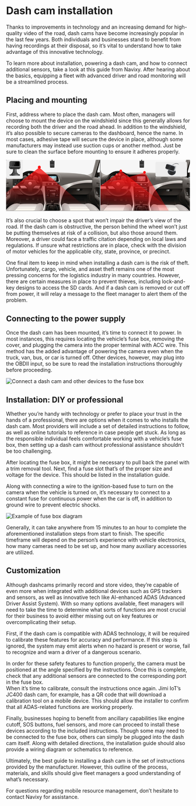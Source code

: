 # Dash cam installation

Thanks to improvements in technology and an increasing demand for high-quality video of the road, dash cams have become increasingly popular in the last few years. Both individuals and businesses stand to benefit from having recordings at their disposal, so it’s vital to understand how to take advantage of this innovative technology.

To learn more about installation, powering a dash cam, and how to connect additional sensors, take a look at this guide from Navixy. After hearing about the basics, equipping a fleet with advanced driver and road monitoring will be a streamlined process.

## Placing and mounting

First, address where to place the dash cam. Most often, managers will choose to mount the device on the windshield since this generally allows for recording both the driver and the road ahead. In addition to the windshield, it’s also possible to secure cameras to the dashboard, hence the name. In most cases, adhesive tape will secure the device in place, although some manufacturers may instead use suction cups or another method. Just be sure to clean the surface before mounting to ensure it adheres properly.

![Dash cam installation](attachments/imagen-20231019-230612.png)

It’s also crucial to choose a spot that won’t impair the driver’s view of the road. If the dash cam is obstructive, the person behind the wheel won’t just be putting themselves at risk of a collision, but also those around them. Moreover, a driver could face a traffic citation depending on local laws and regulations. If unsure what restrictions are in place, check with the division of motor vehicles for the applicable city, state, province, or precinct.

One final item to keep in mind when installing a dash cam is the risk of theft. Unfortunately, cargo, vehicle, and asset theft remains one of the most pressing concerns for the logistics industry in many countries. However, there are certain measures in place to prevent thieves, including lock-and-key designs to access the SD cards. And if a dash cam is removed or cut off from power, it will relay a message to the fleet manager to alert them of the problem.

## Connecting to the power supply

Once the dash cam has been mounted, it’s time to connect it to power. In most instances, this requires locating the vehicle’s fuse box, removing the cover, and plugging the camera into the proper terminal with ACC wire. This method has the added advantage of powering the camera even when the truck, van, bus, or car is turned off. Other devices, however, may plug into the OBDII input, so be sure to read the installation instructions thoroughly before proceeding.

![Connect a dash cam and other devices to the fuse box](https://www.navixy.com/wp-content/uploads/2021/12/fuse-box-600x338.jpeg)

## Installation: DIY or professional

Whether you’re handy with technology or prefer to place your trust in the hands of a professional, there are options when it comes to who installs the dash cam. Most providers will include a set of detailed instructions to follow, as well as online tutorials to reference in case people get stuck. As long as the responsible individual feels comfortable working with a vehicle’s fuse box, then setting up a dash cam without professional assistance shouldn’t be too challenging.

After locating the fuse box, it might be necessary to pull back the panel with a trim removal tool. Next, find a fuse slot that’s of the proper size and voltage for the device. This should be listed in the installation guide.

Along with connecting a wire to the ignition-based fuse to turn on the camera when the vehicle is turned on, it’s necessary to connect to a constant fuse for continuous power when the car is off, in addition to ground wire to prevent electric shocks.

![Example of fuse box diagram](https://www.navixy.com/wp-content/uploads/2021/12/fuse-box-2--600x338.png)

Generally, it can take anywhere from 15 minutes to an hour to complete the aforementioned installation steps from start to finish. The specific timeframe will depend on the person’s experience with vehicle electronics, how many cameras need to be set up, and how many auxiliary accessories are utilized.

## Customization

Although dashcams primarily record and store video, they’re capable of even more when integrated with additional devices such as GPS trackers and sensors, as well as innovative tech like AI-enhanced ADAS (Advanced Driver Assist System). With so many options available, fleet managers will need to take the time to determine what sorts of functions are most crucial for their business to avoid either missing out on key features or overcomplicating their setup.

First, if the dash cam is compatible with ADAS technology, it will be required to calibrate these features for accuracy and performance. If this step is ignored, the system may emit alerts when no hazard is present or worse, fail to recognize and warn a driver of a dangerous scenario.

In order for these safety features to function properly, the camera must be positioned at the angle specified by the instructions. Once this is complete, check that any additional sensors are connected to the corresponding port in the fuse box.  
When it’s time to calibrate, consult the instructions once again. Jimi IoT’s JC400 dash cam, for example, has a QR code that will download a calibration tool on a mobile device. This should allow the installer to confirm that all ADAS-related functions are working properly.

Finally, businesses hoping to benefit from ancillary capabilities like engine cutoff, SOS buttons, fuel sensors, and more can proceed to install these devices according to the included instructions. Though some may need to be connected to the fuse box, others can simply be plugged into the dash cam itself. Along with detailed directions, the installation guide should also provide a wiring diagram or schematics to reference.

Ultimately, the best guide to installing a dash cam is the set of instructions provided by the manufacturer. However, this outline of the process, materials, and skills should give fleet managers a good understanding of what’s necessary.

For questions regarding mobile resource management, don’t hesitate to contact Navixy for assistance.